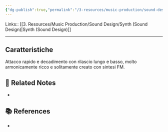 ```yaml
---
{"dg-publish":true,"permalink":"/3-resources/music-production/sound-design/synth-bells-sound-design/","tags":["type/note"]}
---
```


Links:: [[3. Resources/Music Production/Sound Design/Synth (Sound Design)\|Synth (Sound Design)]]

---
## Caratteristiche

Attacco rapido e decadimento con rilascio lungo e basso, molto armonicamente ricco e solitamente creato con sintesi FM.






## 🔗 Related Notes

- 

## 📚 References

- 